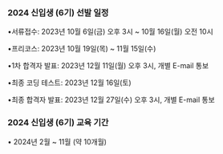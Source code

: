 ### 2024 신입생 (6기) 선발 일정

•서류접수: 2023년 10월 6일(금) 오후 3시 ~ 10월 16일(월) 오전 10시

•프리코스: 2023년 10월 19일(목) ~ 11월 15일(수)

•1차 합격자 발표: 2023년 12월 11일(월) 오후 3시, 개별 E-mail 통보

•최종 코딩 테스트: 2023년 12월 16일(토)

•최종 합격자 발표: 2023년 12월 27일(수) 오후 3시, 개별 E-mail 통보

### 2024 신입생 (6기) 교육 기간

• 2024년 2월 ~ 11월 (약 10개월)